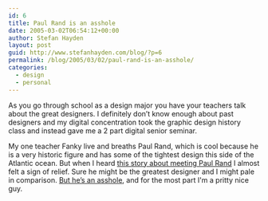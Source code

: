 ```yaml
---
id: 6
title: Paul Rand is an asshole
date: 2005-03-02T06:54:12+00:00
author: Stefan Hayden
layout: post
guid: http://www.stefanhayden.com/blog/?p=6
permalink: /blog/2005/03/02/paul-rand-is-an-asshole/
categories:
  - design
  - personal
---
```

As you go through school as a design major you have your teachers talk about the great designers. I definitely don’t know enough about past designers and my digital concentration took the graphic design history class and instead gave me a 2 part digital senior seminar.

My one teacher Fanky live and breaths Paul Rand, which is cool because he is a very historic figure and has some of the tightest design this side of the Atlantic ocean. But when I heard <a href="http://www.designweenie.com/blog/index.php/1307">this story about meeting Paul Rand</a> I almost felt a sign of relief. Sure he might be the greatest designer and I might pale in comparison. <a href="http://www.designweenie.com/blog/index.php/1307">But he’s an asshole</a>, and for the most part I'm a pritty nice guy.